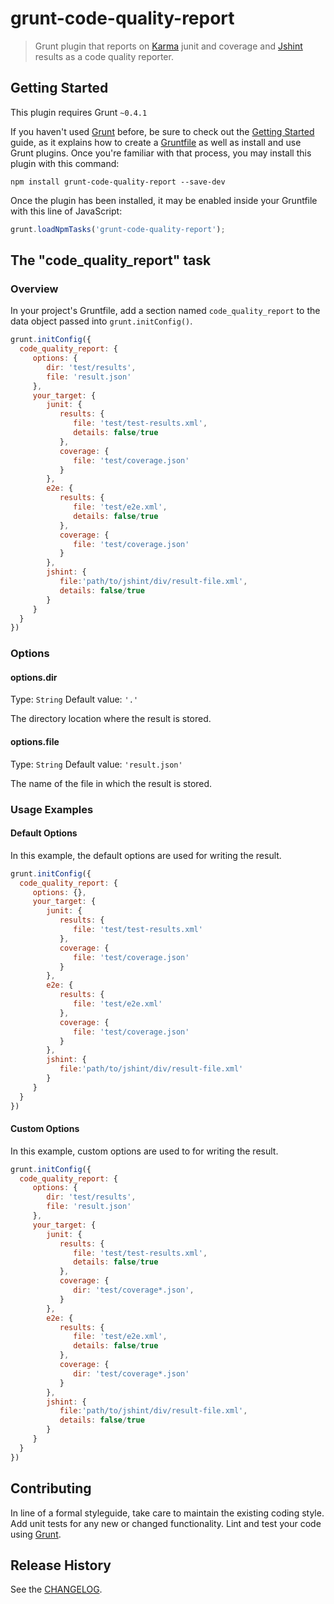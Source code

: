 # grunt-code-quality-report

> Grunt plugin that reports on [Karma](https://github.com/karma-runner/karma) junit and coverage and [Jshint](http://www.jshint.com/) results as a code quality reporter.

## Getting Started
This plugin requires Grunt `~0.4.1`

If you haven't used [Grunt](http://gruntjs.com/) before, be sure to check out the [Getting Started](http://gruntjs.com/getting-started) guide, as it explains how to create a [Gruntfile](http://gruntjs.com/sample-gruntfile) as well as install and use Grunt plugins. Once you're familiar with that process, you may install this plugin with this command:

```shell
npm install grunt-code-quality-report --save-dev
```

Once the plugin has been installed, it may be enabled inside your Gruntfile with this line of JavaScript:

```js
grunt.loadNpmTasks('grunt-code-quality-report');
```

## The "code_quality_report" task

### Overview
In your project's Gruntfile, add a section named `code_quality_report` to the data object passed into `grunt.initConfig()`.

```js
grunt.initConfig({
  code_quality_report: {
     options: {
        dir: 'test/results',
        file: 'result.json'
     },
     your_target: {
        junit: {
           results: {
              file: 'test/test-results.xml',
              details: false/true
           },
           coverage: {
              file: 'test/coverage.json'
           }
        },
        e2e: {
           results: {
              file: 'test/e2e.xml',
              details: false/true
           },
           coverage: {
              file: 'test/coverage.json'
           }
        },
        jshint: {
           file:'path/to/jshint/div/result-file.xml',
           details: false/true
        }
     }
  }
})
```

### Options

#### options.dir
Type: `String`
Default value: `'.'`

The directory location where the result is stored.

#### options.file
Type: `String`
Default value: `'result.json'`

The name of the file in which the result is stored.

### Usage Examples

#### Default Options
In this example, the default options are used for writing the result.

```js
grunt.initConfig({
  code_quality_report: {
     options: {},
     your_target: {
        junit: {
           results: {
              file: 'test/test-results.xml'
           },
           coverage: {
              file: 'test/coverage.json'
           }
        },
        e2e: {
           results: {
              file: 'test/e2e.xml'
           },
           coverage: {
              file: 'test/coverage.json'
           }
        },
        jshint: {
           file:'path/to/jshint/div/result-file.xml'
        }
     }
  }
})
```

#### Custom Options
In this example, custom options are used to for writing the result.

```js
grunt.initConfig({
  code_quality_report: {
     options: {
        dir: 'test/results',
        file: 'result.json'
     },
     your_target: {
        junit: {
           results: {
              file: 'test/test-results.xml',
              details: false/true
           },
           coverage: {
              dir: 'test/coverage*.json',
           }
        },
        e2e: {
           results: {
              file: 'test/e2e.xml',
              details: false/true
           },
           coverage: {
              dir: 'test/coverage*.json'
           }
        },
        jshint: {
           file:'path/to/jshint/div/result-file.xml',
           details: false/true
        }
     }
  }
})
```

## Contributing
In line of a formal styleguide, take care to maintain the existing coding style. Add unit tests for any new or changed functionality. Lint and test your code using [Grunt](http://gruntjs.com/).

## Release History
See the [CHANGELOG](CHANGELOG).
